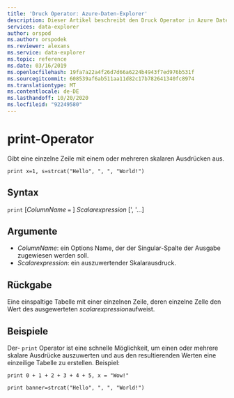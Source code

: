 ```yaml
---
title: 'Druck Operator: Azure-Daten-Explorer'
description: Dieser Artikel beschreibt den Druck Operator in Azure Daten-Explorer.
services: data-explorer
author: orspod
ms.author: orspodek
ms.reviewer: alexans
ms.service: data-explorer
ms.topic: reference
ms.date: 03/16/2019
ms.openlocfilehash: 19fa7a22a4f26d7d66a6224b4943f7ed976b531f
ms.sourcegitcommit: 608539af6ab511aa11d82c17b782641340fc8974
ms.translationtype: MT
ms.contentlocale: de-DE
ms.lasthandoff: 10/20/2020
ms.locfileid: "92249580"
---
```

# <a name="print-operator"></a>print-Operator

Gibt eine einzelne Zeile mit einem oder mehreren skalaren Ausdrücken aus.

<!-- csl: https://help.kusto.windows.net:443/Samples -->
```kusto
print x=1, s=strcat("Hello", ", ", "World!")
```

## <a name="syntax"></a>Syntax

`print` [*ColumnName* `=` ] *Scalarexpression* [', '...]

## <a name="arguments"></a>Argumente

* *ColumnName*: ein Options Name, der der Singular-Spalte der Ausgabe zugewiesen werden soll.
* *Scalarexpression*: ein auszuwertender Skalarausdruck.

## <a name="returns"></a>Rückgabe

Eine einspaltige Tabelle mit einer einzelnen Zeile, deren einzelne Zelle den Wert des ausgewerteten *scalarexpression*aufweist.

## <a name="examples"></a>Beispiele

Der- `print` Operator ist eine schnelle Möglichkeit, um einen oder mehrere skalare Ausdrücke auszuwerten und aus den resultierenden Werten eine einzeilige Tabelle zu erstellen.
Beispiel:

<!-- csl: https://help.kusto.windows.net:443/Samples -->
```kusto
print 0 + 1 + 2 + 3 + 4 + 5, x = "Wow!"
```
<!-- csl: https://help.kusto.windows.net:443/Samples -->
```kusto
print banner=strcat("Hello", ", ", "World!")
```
